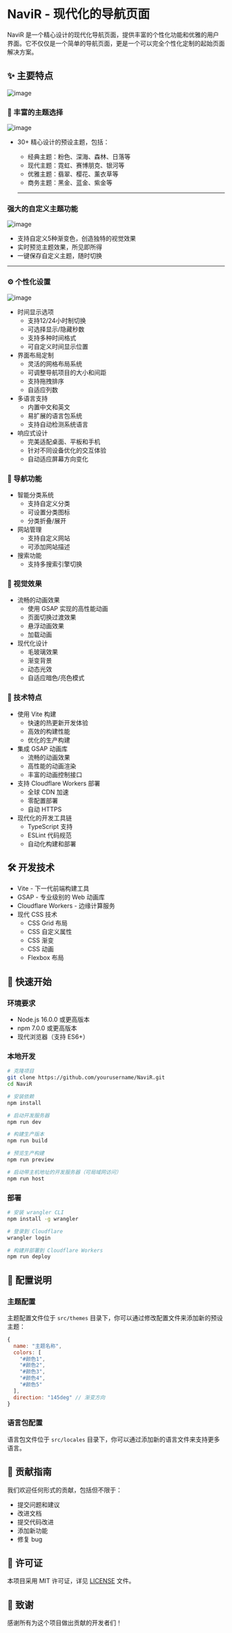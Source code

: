 # NaviR - 现代化的导航页面

NaviR 是一个精心设计的现代化导航页面，提供丰富的个性化功能和优雅的用户界面。它不仅仅是一个简单的导航页面，更是一个可以完全个性化定制的起始页面解决方案。

## ✨ 主要特点
![image](https://github.com/user-attachments/assets/78d839c6-5b6f-4dc8-9e8d-91d39a2129f2)


### 🎨 丰富的主题选择
![image](https://github.com/user-attachments/assets/1b23e484-48d3-4e0b-9b2c-72f7254f074b)

- 30+ 精心设计的预设主题，包括：
  - 经典主题：粉色、深海、森林、日落等
  - 现代主题：霓虹、赛博朋克、银河等
  - 优雅主题：翡翠、樱花、薰衣草等
  - 商务主题：黑金、蓝金、紫金等

  -- --
### 强大的自定义主题功能
![image](https://github.com/user-attachments/assets/75bd5e6d-923a-4511-a1d7-052982f07b6b)

  - 支持自定义5种渐变色，创造独特的视觉效果
  - 实时预览主题效果，所见即所得
  - 一键保存自定义主题，随时切换

  -- --

### ⚙️ 个性化设置
![image](https://github.com/user-attachments/assets/b3745fc6-e418-4b59-9eaa-f48add4bc97b)

- 时间显示选项
  - 支持12/24小时制切换
  - 可选择显示/隐藏秒数
  - 支持多种时间格式
  - 可自定义时间显示位置
- 界面布局定制
  - 灵活的网格布局系统
  - 可调整导航项目的大小和间距
  - 支持拖拽排序
  - 自适应列数
- 多语言支持
  - 内置中文和英文
  - 易扩展的语言包系统
  - 支持自动检测系统语言
- 响应式设计
  - 完美适配桌面、平板和手机
  - 针对不同设备优化的交互体验
  - 自动适应屏幕方向变化

### 🎯 导航功能
- 智能分类系统
  - 支持自定义分类
  - 可设置分类图标
  - 分类折叠/展开
- 网站管理
  - 支持自定义网站
  - 可添加网站描述
- 搜索功能
  - 支持多搜索引擎切换

### 🌈 视觉效果
- 流畅的动画效果
  - 使用 GSAP 实现的高性能动画
  - 页面切换过渡效果
  - 悬浮动画效果
  - 加载动画
- 现代化设计
  - 毛玻璃效果
  - 渐变背景
  - 动态光效
  - 自适应暗色/亮色模式

### 🚀 技术特点
- 使用 Vite 构建
  - 快速的热更新开发体验
  - 高效的构建性能
  - 优化的生产构建
- 集成 GSAP 动画库
  - 流畅的动画效果
  - 高性能的动画渲染
  - 丰富的动画控制接口
- 支持 Cloudflare Workers 部署
  - 全球 CDN 加速
  - 零配置部署
  - 自动 HTTPS
- 现代化的开发工具链
  - TypeScript 支持
  - ESLint 代码规范
  - 自动化构建和部署

## 🛠️ 开发技术
- Vite - 下一代前端构建工具
- GSAP - 专业级别的 Web 动画库
- Cloudflare Workers - 边缘计算服务
- 现代 CSS 技术
  - CSS Grid 布局
  - CSS 自定义属性
  - CSS 渐变
  - CSS 动画
  - Flexbox 布局

## 🚀 快速开始

### 环境要求
- Node.js 16.0.0 或更高版本
- npm 7.0.0 或更高版本
- 现代浏览器（支持 ES6+）

### 本地开发
```bash
# 克隆项目
git clone https://github.com/yourusername/NaviR.git
cd NaviR

# 安装依赖
npm install

# 启动开发服务器
npm run dev

# 构建生产版本
npm run build

# 预览生产构建
npm run preview

# 启动带主机地址的开发服务器（可局域网访问）
npm run host
```

### 部署
```bash
# 安装 wrangler CLI
npm install -g wrangler

# 登录到 Cloudflare
wrangler login

# 构建并部署到 Cloudflare Workers
npm run deploy
```

## 🔧 配置说明

### 主题配置
主题配置文件位于 `src/themes` 目录下，你可以通过修改配置文件来添加新的预设主题：

```javascript
{
  name: "主题名称",
  colors: [
    "#颜色1",
    "#颜色2",
    "#颜色3",
    "#颜色4",
    "#颜色5"
  ],
  direction: "145deg" // 渐变方向
}
```

### 语言包配置
语言包文件位于 `src/locales` 目录下，你可以通过添加新的语言文件来支持更多语言。

## 🤝 贡献指南
我们欢迎任何形式的贡献，包括但不限于：
- 提交问题和建议
- 改进文档
- 提交代码改进
- 添加新功能
- 修复 bug

## 📝 许可证
本项目采用 MIT 许可证，详见 [LICENSE](LICENSE) 文件。

## 🙏 致谢
感谢所有为这个项目做出贡献的开发者们！
